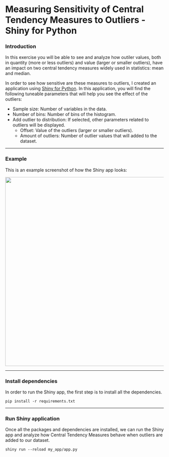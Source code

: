 # Measuring Sensitivity of Central Tendency Measures to Outliers - Shiny for Python

### Introduction

In this exercise you will be able to see and analyze how outiler values, both in quantity (more or less outliers) and value (larger or smaller outliers), have an impact on two central tendency measures widely used in statistics: mean and median.

In order to see how sensitive are these measures to outliers, I created an application using [Shiny for Python](https://shiny.rstudio.com/py/). In this application, you will find the following tuneable parameters that will help you see the effect of the outliers:

* Sample size: Number of variables in the data.
* Number of bins: Number of bins of the histogram.
* Add outlier to distribution: If selected, other parameters related to outliers will be displayed.
  * Offset: Value of the outliers (larger or smaller outliers).
  * Amount of outliers: Number of outlier values that will added to the dataset.
  
 ---
 
 ### Example
  
This is an example screenshot of how the Shiny app looks:



<img src="https://user-images.githubusercontent.com/61316451/201291600-16323ba4-5360-47a6-8bc9-e80e435f22e8.png" width="1000" height="600">

---

### Install dependencies

In order to run the Shiny app, the first step is to install all the dependencies.

`pip install -r requirements.txt`

---

### Run Shiny application

Once all the packages and dependencies are installed, we can run the Shiny app and analyze how Central Tendency Measures behave when outliers are added to our dataset.

`shiny run --reload my_app/app.py`
